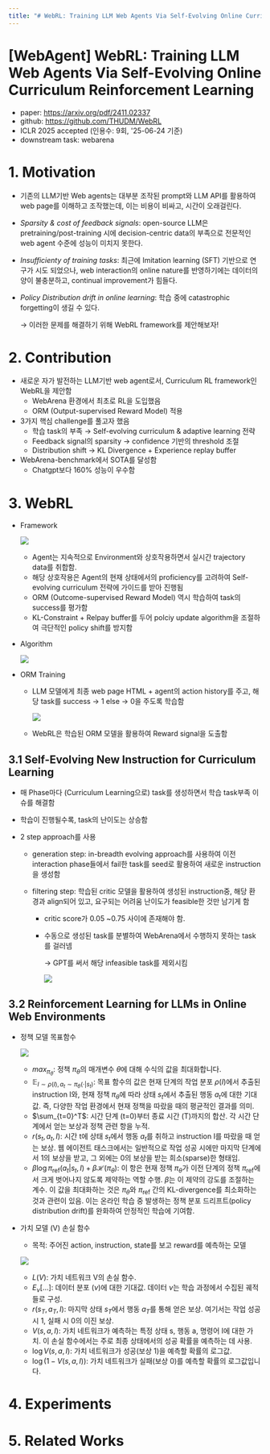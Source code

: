 ```yaml
---
title: "# WebRL: Training LLM Web Agents Via Self-Evolving Online Curriculum Reinforcement Learning"
---
```




# [WebAgent] WebRL: Training LLM Web Agents Via Self-Evolving Online Curriculum Reinforcement Learning

- paper: https://arxiv.org/pdf/2411.02337
- github: https://github.com/THUDM/WebRL
- ICLR 2025 accepted (인용수: 9회, '25-06-24 기준)
- downstream task: webarena

# 1. Motivation

- 기존의 LLM기반 Web agents는 대부분 조작된 prompt와 LLM API를 활용하여 web page를 이해하고 조작했는데, 이는 비용이 비싸고, 시간이 오래걸린다.

- *Sparsity & cost of feedback signals*: open-source LLM은 pretraining/post-training 시에 decision-centric data의 부족으로 전문적인 web agent 수준에 성능이 미치지 못한다.

- *Insufficienty of training tasks*: 최근에 Imitation learning (SFT) 기반으로 연구가 시도 되었으나, web interaction의 online nature를 반영하기에는 데이터의 양이 불충분하고, continual improvement가 힘들다. 

- *Policy Distribution drift in online learning*: 학습 중에 catastrophic forgetting이 생길 수 있다.

  $\to$ 이러한 문제를 해결하기 위해 WebRL framework를 제안해보자!

# 2. Contribution

- 새로운 자가 발전하는 LLM기반 web agent로서, Curriculum RL framework인 WebRL을 제안함
  - WebArena 환경에서 최초로 RL을 도입했음
  - ORM (Output-supervised Reward Model) 적용
- 3가지 핵심 challenge를 풀고자 했음
  - 학습 task의 부족 $\to$ Self-evolving curriculum & adaptive learning 전략
  - Feedback signal의 sparsity $\to$ confidence 기반의 threshold 조절
  - Distribution shift $\to$ KL Divergence + Experience replay buffer
- WebArena-benchmark에서 SOTA를 달성함 
  - Chatgpt보다 160% 성능이 우수함

# 3. WebRL

- Framework

  ![](../images/2025-06-24/image-20250624211137522.png)

  - Agent는 지속적으로 Environment와 상호작용하면서 실시간 trajectory data를 취합함.
  - 해당 상호작용은 Agent의 현재 상태에서의 proficiency를 고려하여  Self-evolving curriculum 전략에 가이드를 받아 진행됨
  - ORM (Outcome-supervised Reward Model) 역시 학습하여 task의 success를 평가함
  - KL-Constraint + Relpay buffer를 두어 polciy update algorithm을 조절하여 극단적인 policy shift를 방지함

- Algorithm

  ![](../images/2025-06-24/image-20250624212141849.png)

- ORM Training

  - LLM 모델에게 최종 web page HTML + agent의 action history를 주고, 해당 task를 success $\to$ 1 else $\to$ 0을 주도록 학습함

    ![](../images/2025-06-24/image-20250624215805305.png)

  - WebRL은 학습된 ORM 모델을 활용하여 Reward signal을 도출함

## 3.1 Self-Evolving New Instruction for Curriculum Learning

- 매 Phase마다 (Curriculum Learning으로) task를 생성하면서 학습 task부족 이슈를 해결함

- 학습이 진행될수록, task의 난이도는 상승함

- 2 step approach를 사용

  - generation step: in-breadth evolving approach를 사용하여 이전 interaction phase들에서 fail한 task를 seed로 활용하여 새로운 instruction을 생성함

  - filtering step: 학습된 critic 모델을 활용하여 생성된 instruction중, 해당 환경과 align되어 있고, 요구되는 어려움 난이도가 feasible한 것만 남기게 함

    - critic score가 0.05 ~0.75 사이에 존재해야 함.

    - 수동으로 생성된 task를 분별하여 WebArena에서 수행하지 못하는 task를 걸러넴

      $\to$ GPT를 써서 해당 infeasible task를 제외시킴

      ![](../images/2025-06-24/image-20250624215845162.png)

## 3.2 Reinforcement Learning for LLMs in Online Web Environments

- 정책 모델 목표함수

  ![](../images/2025-06-24/image-20250625142120613.png)

  - $max_{\pi_\theta}$: 정책 $\pi_\theta$의 매개변수 $\theta$에 대해 수식의 값을 최대화합니다.
  - $\mathbb{E}_{I \sim \rho(I),a_t \sim \pi_\theta(\cdot|s_t)}$: 목표 함수의 값은 현재 단계의 작업 분포 $\rho(I)$에서 추출된 instruction I와, 현재 정책 $\pi_\theta$에 따라 상태 $s_t$에서 추출된 행동 $a_t$에 대한 기대값. 즉, 다양한 작업 환경에서 현재 정책을 따랐을 때의 평균적인 결과를 의미.
  - $\sum_{t=0}^T$: 시간 단계 \(t=0\)부터 종료 시간 \(T\)까지의 합산. 각 시간 단계에서 얻는 보상과 정책 관련 항을 누적.
  - $r(s_t, a_t, I)$: 시간 t에 상태 $s_t$에서 행동 $a_t$를 취하고 instruction I를 따랐을 때 얻는 보상. 웹 에이전트 태스크에서는 일반적으로 작업 성공 시에만 마지막 단계에서 1의 보상을 받고, 그 외에는 0의 보상을 받는 희소(sparse)한 형태임.
  - $\beta \log \pi_{\text{ref}}(a_t|s_t, I)+\beta\mathcal{H}(\pi_\theta)$: 이 항은 현재 정책 $\pi_\theta$가 이전 단계의 정책 $\pi_{\text{ref}}$에서 크게 벗어나지 않도록 제약하는 역할 수행. $\beta$는 이 제약의 강도를 조절하는 계수. 이 값을 최대화하는 것은 $\pi_\theta$와 $\pi_{\text{ref}}$ 간의 KL-divergence를 최소화하는 것과 관련이 있음. 이는 온라인 학습 중 발생하는 정책 분포 드리프트(policy distribution drift)를 완화하여 안정적인 학습에 기여함.

- 가치 모델 (V) 손실 함수

  - 목적: 주어진 action, instruction, state를 보고 reward를 예측하는 모델

  ![](../images/2025-06-24/image-20250625165455026.png)

  - $L(V)$: 가치 네트워크 V의 손실 함수.
  - $E_{\nu}[\dots]$: 데이터 분포 \($\nu$)에 대한 기대값. 데이터 $\nu$는 학습 과정에서 수집된 궤적들로 구성.
  - $r(s_T, a_T, I)$: 마지막 상태 $s_T$에서 행동 $a_T$를 통해 얻은 보상. 여기서는 작업 성공 시 1, 실패 시 0의 이진 보상.
  - $V(s, a, I)$: 가치 네트워크가 예측하는 특정 상태 s, 행동 a, 명령어 I에 대한 가치. 이 손실 함수에서는 주로 최종 상태에서의 성공 확률을 예측하는 데 사용.
  - $\log V(s, a, I)$: 가치 네트워크가 성공(보상 1)을 예측할 확률의 로그값.
  - $\log(1 - V(s, a, I))$: 가치 네트워크가 실패(보상 0)를 예측할 확률의 로그값입니다.


# 4. Experiments

# 5. Related Works